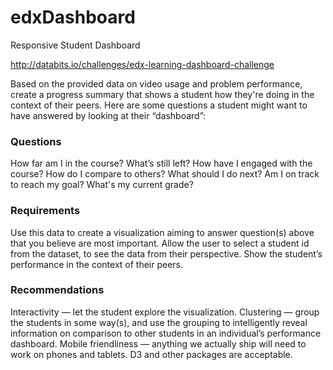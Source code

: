 # edxDashboard
Responsive Student Dashboard

http://databits.io/challenges/edx-learning-dashboard-challenge

Based on the provided data on video usage and problem performance, create a progress summary that shows a student how they're doing in the context of their peers. Here are some questions a student might want to have answered by looking at their “dashboard”:

### Questions
How far am I in the course? What’s still left?
How have I engaged with the course?
How do I compare to others?
What should I do next?
Am I on track to reach my goal?
What's my current grade?

### Requirements
Use this data to create a visualization aiming to answer question(s) above that you believe are most important.
Allow the user to select a student id from the dataset, to see the data from their perspective.
Show the student’s performance in the context of their peers.

### Recommendations
Interactivity — let the student explore the visualization.
Clustering — group the students in some way(s), and use the grouping to intelligently reveal information on comparison to other students in an individual’s performance dashboard.
Mobile friendliness — anything we actually ship will need to work on phones and tablets.
D3 and other packages are acceptable.
